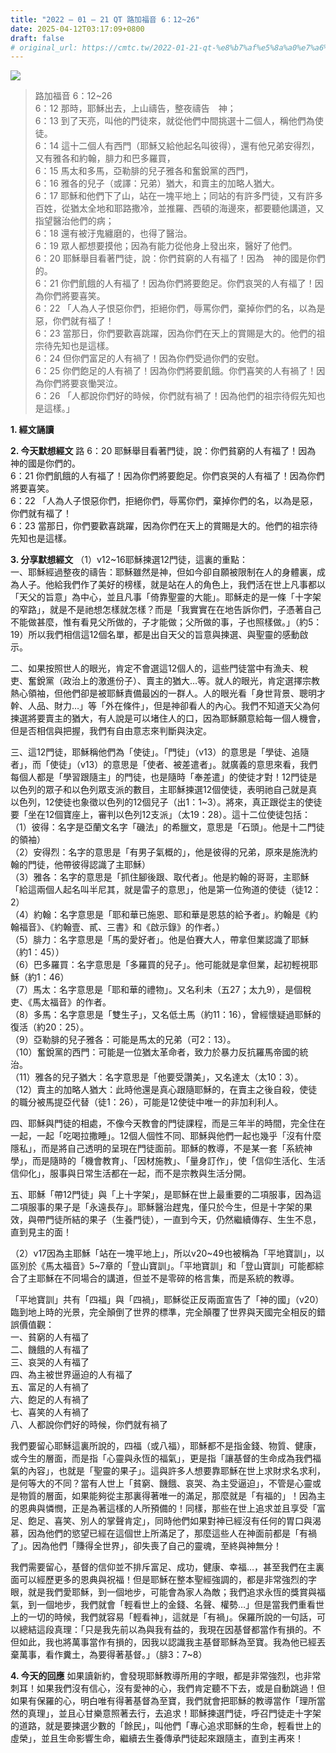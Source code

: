 ```yaml
---
title: "2022 – 01 – 21 QT 路加福音 6：12~26"
date: 2025-04-12T03:17:09+0800
draft: false
# original_url: https://cmtc.tw/2022-01-21-qt-%e8%b7%af%e5%8a%a0%e7%a6%8f%e9%9f%b3-6%ef%bc%9a1226
---
```


![](/images/qt.jpg)
> 路加福音 6：12\~26  
> 6：12 那時，耶穌出去，上山禱告，整夜禱告　神；  
> 6：13 到了天亮，叫他的門徒來，就從他們中間挑選十二個人，稱他們為使徒。  
> 6：14 這十二個人有西門（耶穌又給他起名叫彼得），還有他兄弟安得烈，又有雅各和約翰，腓力和巴多羅買，  
> 6：15 馬太和多馬，亞勒腓的兒子雅各和奮銳黨的西門，  
> 6：16 雅各的兒子（或譯：兄弟）猶大，和賣主的加略人猶大。  
> 6：17 耶穌和他們下了山，站在一塊平地上；同站的有許多門徒，又有許多百姓，從猶太全地和耶路撒冷，並推羅、西頓的海邊來，都要聽他講道，又指望醫治他們的病；  
> 6：18 還有被汙鬼纏磨的，也得了醫治。  
> 6：19 眾人都想要摸他；因為有能力從他身上發出來，醫好了他們。  
> 6：20 耶穌舉目看著門徒，說：你們貧窮的人有福了！因為　神的國是你們的。  
> 6：21 你們飢餓的人有福了！因為你們將要飽足。你們哀哭的人有福了！因為你們將要喜笑。  
> 6：22 「人為人子恨惡你們，拒絕你們，辱罵你們，棄掉你們的名，以為是惡，你們就有福了！  
> 6：23 當那日，你們要歡喜跳躍，因為你們在天上的賞賜是大的。他們的祖宗待先知也是這樣。  
> 6：24 但你們富足的人有禍了！因為你們受過你們的安慰。  
> 6：25 你們飽足的人有禍了！因為你們將要飢餓。你們喜笑的人有禍了！因為你們將要哀慟哭泣。  
> 6：26 「人都說你們好的時候，你們就有禍了！因為他們的祖宗待假先知也是這樣。」

**1. 經文誦讀**

**2.  今天默想經文**
路 6：20 耶穌舉目看著門徒，說：你們貧窮的人有福了！因為　神的國是你們的。  
6：21 你們飢餓的人有福了！因為你們將要飽足。你們哀哭的人有福了！因為你們將要喜笑。  
6：22 「人為人子恨惡你們，拒絕你們，辱罵你們，棄掉你們的名，以為是惡，你們就有福了！  
6：23 當那日，你們要歡喜跳躍，因為你們在天上的賞賜是大的。他們的祖宗待先知也是這樣。

**3. 分享默想經文**
（1）v12\~16耶穌揀選12門徒，這裏的重點：  
一、耶穌經過整夜的禱告：耶穌雖然是神，但如今卻自願被限制在人的身體裏，成為人子。他給我們作了美好的榜樣，就是站在人的角色上，我們活在世上凡事都以「天父的旨意」為中心，並且凡事「倚靠聖靈的大能」。耶穌走的是一條「十字架的窄路」，就是不是祂想怎樣就怎樣？而是「我實實在在地告訴你們，子憑著自己不能做甚麼，惟有看見父所做的，子才能做；父所做的事，子也照樣做。」（約5：19）所以我們相信這12個名單，都是出自天父的旨意與揀選、與聖靈的感動啟示。

二、如果按照世人的眼光，肯定不會選這12個人的，這些門徒當中有漁夫、稅吏、奮銳黨（政治上的激進份子）、賣主的猶大…等。就人的眼光，肯定選擇宗教熱心領袖，但他們卻是被耶穌責備最凶的一群人。人的眼光看「身世背景、聰明才幹、人品、財力…」等「外在條件」，但是神卻看人的內心。我們不知道天父為何揀選將要賣主的猶大，有人說是可以堵住人的口，因為耶穌願意給每一個人機會，但是否相信與把握，我們有自由意志來判斷與決定。

三、這12門徒，耶穌稱他們為「使徒」。「門徒」（v13）的意思是「學徒、追隨者」，而「使徒」（v13）的意思是「使者、被差遣者」。就廣義的意思來看，我們每個人都是「學習跟隨主」的門徒，也是隨時「奉差遣」的使徒才對！12門徒是以色列的眾子和以色列眾支派的數目，主耶穌揀選12個使徒，表明祂自己就是真以色列，12使徒也象徵以色列的12個兒子（出1：1\~3）。將來，真正跟從主的使徒要「坐在12個寶座上，審判以色列12支派」（太19：28）。這十二位使徒包括：  
（1）彼得：名字是亞蘭文名字「磯法」的希臘文，意思是「石頭」。他是十二門徒的領袖）  
（2）安得烈：名字的意思是「有男子氣概的」，他是彼得的兄弟，原來是施洗約翰的門徒，他帶彼得認識了主耶穌）  
（3）雅各：名字的意思是「抓住腳後跟、取代者」。他是約翰的哥哥，主耶穌「給這兩個人起名叫半尼其，就是雷子的意思」，他是第一位殉道的使徒（徒12：2）  
（4）約翰：名字意思是「耶和華已施恩、耶和華是恩慈的給予者」。約翰是《約翰福音》、《約翰壹、貳、三書》和《啟示錄》的作者。）  
（5）腓力：名字意思是「馬的愛好者」。他是伯賽大人，帶拿但業認識了耶穌（約1：45））  
（6）巴多羅買：名字意思是「多羅買的兒子」。他可能就是拿但業，起初輕視耶穌（約1：46）  
（7）馬太：名字意思是「耶和華的禮物」。又名利未（五27；太九9），是個稅吏、《馬太福音》的作者。  
（8）多馬：名字意思是「雙生子」，又名低土馬（約11：16），曾經懷疑過耶穌的復活（約20：25）。  
（9）亞勒腓的兒子雅各：可能是馬太的兄弟（可2：13）。  
（10）奮銳黨的西門：可能是一位猶太革命者，致力於暴力反抗羅馬帝國的統治。  
（11）雅各的兒子猶大：名字意思是「他要受讚美」，又名達太（太10：3）。  
（12）賣主的加略人猶大：此時他還是真心跟隨耶穌的，在賣主之後自殺，使徒的職分被馬提亞代替（徒1：26），可能是12使徒中唯一的非加利利人。

四、耶穌與門徒的相處，不像今天教會的門徒課程，而是三年半的時間，完全住在一起，一起「吃喝拉撒睡」。12個人個性不同、耶穌與他們一起也幾乎「沒有什麼隱私」，而是將自己透明的呈現在門徒面前。耶穌的教導，不是某一套「系統神學」，而是隨時的「機會教育」、「因材施教」、「量身訂作」，使「信仰生活化、生活信仰化」，服事與日常生活都在一起，而不是宗教與生活分開。

五、耶穌「帶12門徒」與「上十字架」，是耶穌在世上最重要的二項服事，因為這二項服事的果子是「永遠長存」。耶穌醫治趕鬼，僅只於今生，但是十字架的果效，與帶門徒所結的果子（生養門徒），一直到今天，仍然繼續傳存、生生不息，直到見主的面！

（2）v17因為主耶穌「站在一塊平地上」，所以v20\~49也被稱為「平地寶訓」，以區別於《馬太福音》5\~7章的「登山寶訓」。「平地寶訓」和「登山寶訓」可能都綜合了主耶穌在不同場合的講道，但並不是零碎的格言集，而是系統的教導。

「平地寶訓」共有「四福」與「四禍」，耶穌從正反兩面宣告了「神的國」（v20）臨到地上時的光景，完全顛倒了世界的標準，完全顛覆了世界與天國完全相反的錯誤價值觀：  
一、貧窮的人有福了  
二、饑餓的人有福了  
三、哀哭的人有福了  
四、為主被世界逼迫的人有福了  
五、富足的人有禍了  
六、飽足的人有禍了  
七、喜笑的人有禍了  
八、人都說你們好的時候，你們就有禍了

我們要留心耶穌這裏所說的，四福（或八福），耶穌都不是指金錢、物質、健康，或今生的層面，而是指「心靈與永恆的福氣」，更是指「讓基督的生命成為我們福氣的內容」，也就是「聖靈的果子」。這與許多人想要靠耶穌在世上求財求名求利，是何等大的不同？當有人世上「貧窮、饑餓、哀哭、為主受逼迫」，不管是心靈或是物質的層面，如果能夠從主那裏得著唯一的滿足，那麼就是「有福的」！因為主的恩典與憐憫，正是為著這樣的人所預備的！同樣，那些在世上追求並且享受「富足、飽足、喜笑、別人的掌聲肯定」，同時他們如果對神已經沒有任何的胃口與渴慕，因為他們的慾望已經在這個世上所滿足了，那麼這些人在神面前都是「有禍了」。因為他們「賺得全世界」，卻失喪了自己的靈魂，至終與神無分！

我們需要留心，基督的信仰並不排斥富足、成功，健康、幸福…，甚至我們在主裏面可以經歷更多的恩典與祝福！但是耶穌在整本聖經強調的，都是非常強烈的字眼，就是我們愛耶穌，到一個地步，可能會為家人為敵；我們追求永恆的獎賞與福氣，到一個地步，我們就會「輕看世上的金錢、名聲、權勢…」但是當我們重看世上的一切的時候，我們就容易「輕看神」，這就是「有禍」。保羅所說的一句話，可以總結這段真理：「只是我先前以為與我有益的，我現在因基督都當作有損的。不但如此，我也將萬事當作有損的，因我以認識我主基督耶穌為至寶。我為他已經丟棄萬事，看作糞土，為要得著基督。」（腓3：7\~8）

**4. 今天的回應**
如果讀新約，會發現耶穌教導所用的字眼，都是非常強烈，也非常刺耳！如果我們沒有信心，沒有愛神的心，我們肯定聽不下去，或是自動跳過！但如果有保羅的心，明白唯有得著基督為至寶，我們就會把耶穌的教導當作「理所當然的真理」，並且心甘樂意照著去行，去追求！耶穌揀選門徒，呼召門徒走十字架的道路，就是要揀選少數的「餘民」，叫他們「專心追求耶穌的生命，輕看世上的虛榮」，並且生命影響生命，繼續去生養傳承門徒起來跟隨主，直到主再來！
